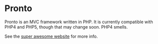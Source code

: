 # Pronto #

Pronto is an MVC framework written in PHP.  It is currently compatible
with PHP4 and PHP5, though that may change soon.  PHP4 smells.

See the [super awesome website](http://www.prontoproject.com) for
more info.

